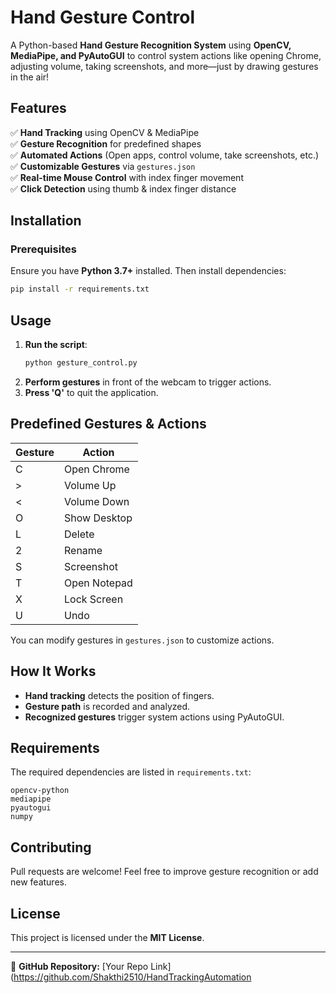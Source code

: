 # Hand Gesture Control

A Python-based **Hand Gesture Recognition System** using **OpenCV, MediaPipe, and PyAutoGUI** to control system actions like opening Chrome, adjusting volume, taking screenshots, and more—just by drawing gestures in the air!

## Features
✅ **Hand Tracking** using OpenCV & MediaPipe  
✅ **Gesture Recognition** for predefined shapes  
✅ **Automated Actions** (Open apps, control volume, take screenshots, etc.)  
✅ **Customizable Gestures** via `gestures.json`  
✅ **Real-time Mouse Control** with index finger movement  
✅ **Click Detection** using thumb & index finger distance  

## Installation
### Prerequisites
Ensure you have **Python 3.7+** installed. Then install dependencies:

```sh
pip install -r requirements.txt
```

## Usage
1. **Run the script**:
   ```sh
   python gesture_control.py
   ```
2. **Perform gestures** in front of the webcam to trigger actions.
3. **Press 'Q'** to quit the application.

## Predefined Gestures & Actions
| Gesture | Action |
|---------|--------|
| C | Open Chrome |
| > | Volume Up |
| < | Volume Down |
| O | Show Desktop |
| L | Delete |
| 2 | Rename |
| S | Screenshot |
| T | Open Notepad |
| X | Lock Screen |
| U | Undo |

You can modify gestures in `gestures.json` to customize actions.

## How It Works
- **Hand tracking** detects the position of fingers.
- **Gesture path** is recorded and analyzed.
- **Recognized gestures** trigger system actions using PyAutoGUI.

## Requirements
The required dependencies are listed in `requirements.txt`:

```
opencv-python
mediapipe
pyautogui
numpy
```

## Contributing
Pull requests are welcome! Feel free to improve gesture recognition or add new features.

## License
This project is licensed under the **MIT License**.

---
🔗 **GitHub Repository:** [Your Repo Link](https://github.com/Shakthi2510/HandTrackingAutomation
